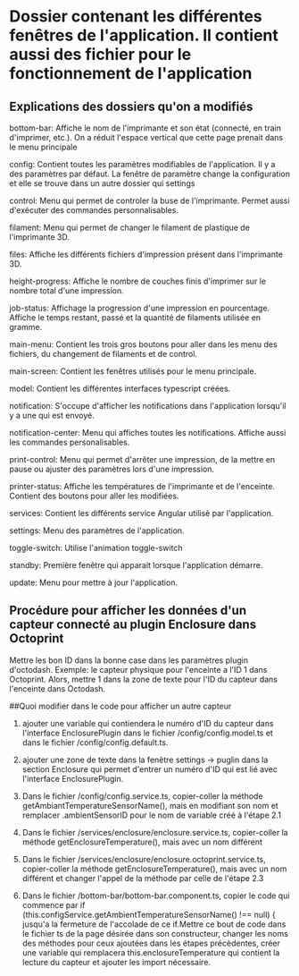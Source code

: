 # Dossier contenant les différentes fenêtres de l'application. Il contient aussi des fichier pour le fonctionnement de l'application

## Explications des dossiers qu'on a modifiés
bottom-bar: Affiche le nom de l'imprimante et son état (connecté, en train d'imprimer, etc.). On a réduit l'espace vertical que cette page prenait dans le menu principale

config: Contient toutes les paramètres modifiables de l'application. Il y a des paramètres par défaut. La fenêtre de paramètre change la configuration et elle se trouve dans un autre dossier qui settings

control: Menu qui permet de controler la buse de l'imprimante. Permet aussi d'exécuter des commandes personnalisables.

filament: Menu qui permet de changer le filament de plastique de l'imprimante 3D.

files: Affiche les différents fichiers d'impression présent dans l'imprimante 3D.

height-progress: Affiche le nombre de couches finis d'imprimer sur le nombre total d'une impression.

job-status: Affichage la progression d'une impression en pourcentage. Affiche le temps restant, passé et la quantité de filaments utilisée en gramme.

main-menu: Contient les trois gros boutons pour aller dans les menu des fichiers, du changement de filaments et de control.

main-screen: Contient les fenêtres utilisés pour le menu principale.

model: Contient les différentes interfaces typescript créées.

notification: S'occupe d'afficher les notifications dans l'application lorsqu'il y a une qui est envoyé.

notification-center: Menu qui affiches toutes les notifications. Affiche aussi les commandes personalisables.

print-control: Menu qui permet d'arrêter une impression, de la mettre en pause ou ajuster des paramètres lors d'une impression.

printer-status: Affiche les températures de l'imprimante et de l'enceinte. Contient des boutons pour aller les modifiées.

services: Contient les différents service Angular utilisé par l'application.

settings: Menu des paramètres de l'application.

toggle-switch: Utilise l'animation toggle-switch

standby: Première fenêtre qui apparait lorsque l'application démarre.

update: Menu pour mettre à jour l'application.


## Procédure pour afficher les données d'un capteur connecté au plugin Enclosure dans Octoprint
Mettre les bon ID dans la bonne case dans les paramètres plugin d'octodash.
Exemple: le capteur physique pour l'enceinte a l'ID 1 dans Octoprint. Alors, mettre 1 dans la
 	 zone de texte pour l'ID du capteur dans l'enceinte dans Octodash.
   
   

##Quoi modifier dans le code pour afficher un autre capteur

1. ajouter une variable qui contiendera le numéro d'ID du capteur dans l'interface EnclosurePlugin dans le fichier /config/config.model.ts et dans le fichier /config/config.default.ts.

2. ajouter une zone de texte dans la fenêtre settings -> puglin dans la section Enclosure qui permet d'entrer un numéro d'ID qui est lié avec
    l'interface EnclosurePlugin.
    
3. Dans le fichier /config/config.service.ts, copier-coller la méthode getAmbiantTemperatureSensorName(), mais en modifiant son nom et remplacer .ambientSensorID pour le nom de variable créé à l'étape 2.1

4. Dans le fichier /services/enclosure/enclosure.service.ts, copier-coller la méthode getEnclosureTemperature(), mais avec un nom différent

5. Dans le fichier /services/enclosure/enclosure.octoprint.service.ts, copier-coller la méthode getEnclosureTemperature(), mais avec un nom différent et changer l'appel de la méthode par celle de l'étape 2.3

6. Dans le fichier /bottom-bar/bottom-bar.component.ts, copier le code qui commence par if (this.configService.getAmbientTemperatureSensorName() !== null) { jusqu'a la fermeture de l'accolade de ce if.Mettre ce bout de code dans le fichier ts de la page désirée dans son constructeur, changer les noms des méthodes pour ceux ajoutées dans les étapes précèdentes, créer une variable qui remplacera this.enclosureTemperature qui contient la lecture du capteur et ajouter les import nécessaire. 
